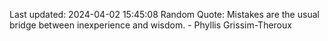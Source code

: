 Last updated: 2024-04-02 15:45:08
Random Quote: Mistakes are the usual bridge between inexperience and wisdom. - Phyllis Grissim-Theroux